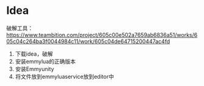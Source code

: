 # Idea

破解工具：https://www.teambition.com/project/605c00e502a7659ab6836a51/works/605c04c264ba3f0044984c11/work/605c04de64715200447ac4fd

1. 下载idea，破解
2. 安装emmylua的正确版本
3. 安装Emmyunity
4. 将文件放到emmyluaservice放到editor中

